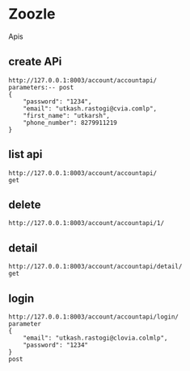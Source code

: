# Zoozle
Apis

## create APi

```
http://127.0.0.1:8003/account/accountapi/
parameters:-- post
{
    "password": "1234",
    "email": "utkash.rastogi@cvia.comlp",
    "first_name": "utkarsh",
    "phone_number": 8279911219
}

```

## list api

```
http://127.0.0.1:8003/account/accountapi/
get
```
## delete
```
http://127.0.0.1:8003/account/accountapi/1/
```
## detail

```
http://127.0.0.1:8003/account/accountapi/detail/
get
```

## login
```
http://127.0.0.1:8003/account/accountapi/login/
parameter
{
    "email": "utkash.rastogi@clovia.colmlp",
    "password": "1234"
}
post
```
